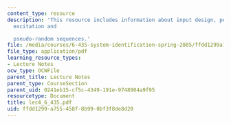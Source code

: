 ```yaml
---
content_type: resource
description: 'This resource includes information about input design, persistence of
  excitation and

  pseudo-random sequences.'
file: /media/courses/6-435-system-identification-spring-2005/ffdd1299a755458f8b990bf3f8de8d20_lec4_6_435.pdf
file_type: application/pdf
learning_resource_types:
- Lecture Notes
ocw_type: OCWFile
parent_title: Lecture Notes
parent_type: CourseSection
parent_uid: 0241eb15-cf5c-4349-191e-9748904a9f95
resourcetype: Document
title: lec4_6_435.pdf
uid: ffdd1299-a755-458f-8b99-0bf3f8de8d20
---
```

